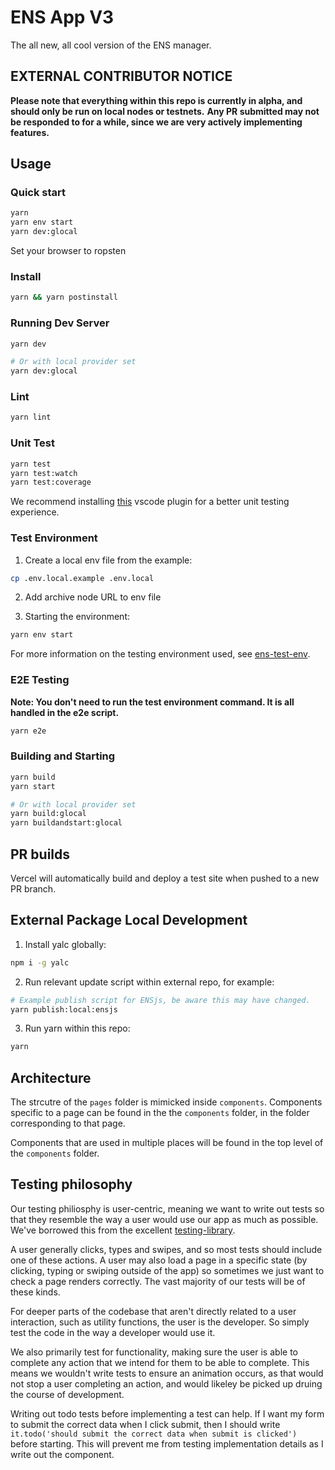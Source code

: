 # ENS App V3

The all new, all cool version of the ENS manager.

## EXTERNAL CONTRIBUTOR NOTICE

**Please note that everything within this repo is currently in alpha, and should only be run on local nodes or testnets.**
**Any PR submitted may not be responded to for a while, since we are very actively implementing features.**

## Usage

### Quick start

```bash
yarn
yarn env start
yarn dev:glocal
```

Set your browser to ropsten

### Install

```bash
yarn && yarn postinstall
```

### Running Dev Server

```bash
yarn dev

# Or with local provider set
yarn dev:glocal
```

### Lint

```bash
yarn lint
```

### Unit Test

```bash
yarn test
yarn test:watch
yarn test:coverage
```

We recommend installing [this](https://marketplace.visualstudio.com/items?itemName=Orta.vscode-jest) vscode plugin for a better unit testing experience.

### Test Environment

1. Create a local env file from the example:

```bash
cp .env.local.example .env.local
```

2. Add archive node URL to env file

3. Starting the environment:

```bash
yarn env start
```

For more information on the testing environment used, see [ens-test-env](https://github.com/ensdomains/ensjs-v3/tree/main/packages/ens-test-env/).

### E2E Testing

**Note: You don't need to run the test environment command. It is all handled in the e2e script.**

```bash
yarn e2e
```

### Building and Starting

```bash
yarn build
yarn start

# Or with local provider set
yarn build:glocal
yarn buildandstart:glocal
```

## PR builds

Vercel will automatically build and deploy a test site when pushed to a new PR branch.

## External Package Local Development

1. Install yalc globally:

```bash
npm i -g yalc
```

2. Run relevant update script within external repo, for example:

```bash
# Example publish script for ENSjs, be aware this may have changed.
yarn publish:local:ensjs
```

3. Run yarn within this repo:

```bash
yarn
```

## Architecture

The strcutre of the `pages` folder is mimicked inside `components`. Components specific to a page can be found in the the `components` folder, in the folder corresponding to that page.

Components that are used in multiple places will be found in the top level of the `components` folder.

## Testing philosophy

Our testing philiosphy is user-centric, meaning we want to write out tests so that they resemble the way a user would use our app as much as possible. We've borrowed this from the excellent [testing-library](https://testing-library.com/docs/guiding-principles/).

A user generally clicks, types and swipes, and so most tests should include one of these actions. A user may also load a page in a specific state (by clicking, typing or swiping outside of the app) so sometimes we just want to check a page renders correctly. The vast majority of our tests will be of these kinds.

For deeper parts of the codebase that aren't directly related to a user interaction, such as utility functions, the user is the developer. So simply test the code in the way a developer would use it.

We also primarily test for functionality, making sure the user is able to complete any action that we intend for them to be able to complete. This means we wouldn't write tests to ensure an animation occurs, as that would not stop a user completing an action, and would likeley be picked up druing the course of development.

Writing out todo tests before implementing a test can help. If I want my form to submit the correct data when I click submit, then I should write `it.todo('should submit the correct data when submit is clicked')` before starting. This will prevent me from testing implementation details as I write out the component.
